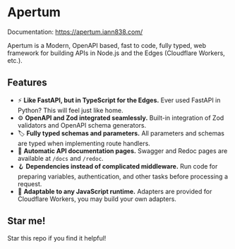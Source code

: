 # Apertum

Documentation: https://apertum.iann838.com/

Apertum is a Modern, OpenAPI based, fast to code, fully typed, web framework for building APIs in Node.js and the Edges (Cloudflare Workers, etc.).

## Features

-   ⚡️ **Like FastAPI, but in TypeScript for the Edges.** Ever used FastAPI in Python? This will feel just like home.
-   ⚙️ **OpenAPI and Zod integrated seamlessly.** Built-in integration of Zod validators and OpenAPI schema generators.
-   🏷️ **Fully typed schemas and parameters.** All parameters and schemas are typed when implementing route handlers.
-   📖 **Automatic API documentation pages.** Swagger and Redoc pages are available at `/docs` and `/redoc`.
-   🪝 **Dependencies instead of complicated middleware.** Run code for preparing variables, authentication, and other tasks before processing a request.
-   🔩 **Adaptable to any JavaScript runtime.** Adapters are provided for Cloudflare Workers, you may build your own adapters.

## Star me!

Star this repo if you find it helpful!
